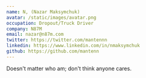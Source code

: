 ```yaml
---
name: N, (Nazar Maksymchuk)
avatar: /static/images/avatar.png
occupation: Dropout/Truck Driver
company: N87M
email: nazar@n87m.com
twitter: https://twitter.com/mantennn
linkedin: https://www.linkedin.com/in/nmaksymchuk
github: https://github.com/mantenn
---
```


Doesn't matter who am; don't think anyone cares.

